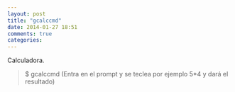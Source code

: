 ```yaml
---
layout: post
title: "gcalccmd"
date: 2014-01-27 18:51
comments: true
categories: 
---
```

Calculadora.

>$ gcalccmd (Entra en el prompt y se teclea por ejemplo 5*4 y dará el resultado)

